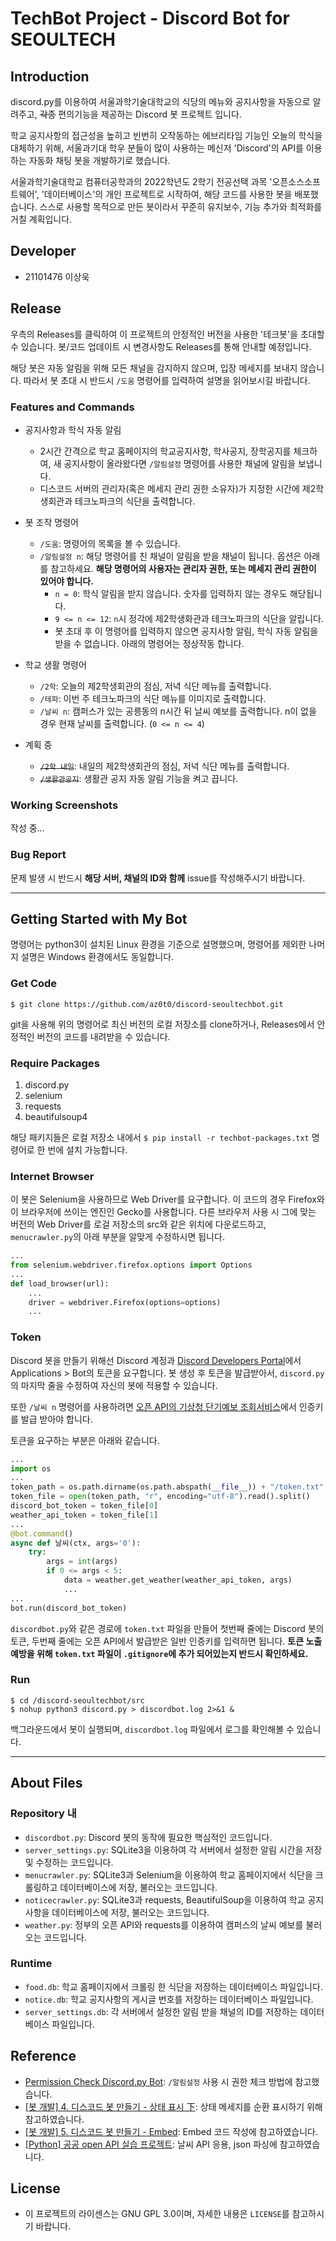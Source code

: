 # TechBot Project - Discord Bot for SEOULTECH
## Introduction
discord.py를 이용하여 서울과학기술대학교의 식당의 메뉴와 공지사항을 자동으로 알려주고, ~~각종~~ 편의기능을 제공하는 Discord 봇 프로젝트 입니다.

학교 공지사항의 접근성을 높히고 빈번히 오작동하는 에브리타임 기능인 오늘의 학식을 대체하기 위해, 서울과기대 학우 분들이 많이 사용하는 메신저 'Discord'의 API를 이용하는 자동화 채팅 봇을 개발하기로 했습니다.

서울과학기술대학교 컴퓨터공학과의 2022학년도 2학기 전공선택 과목 '오픈소스소프트웨어', '데이터베이스'의 개인 프로젝트로 시작하여, 해당 코드를 사용한 봇을 배포했습니다.
스스로 사용할 목적으로 만든 봇이라서 꾸준히 유지보수, 기능 추가와 최적화를 거칠 계획입니다.

## Developer
* 21101476 이상욱

## Release
우측의 Releases를 클릭하여 이 프로젝트의 안정적인 버전을 사용한 '테크봇'을 초대할 수 있습니다.
봇/코드 업데이트 시 변경사항도 Releases를 통해 안내할 예정입니다.

해당 봇은 자동 알림을 위해 모든 채널을 감지하지 않으며, 입장 메세지를 보내지 않습니다. 따라서 봇 초대 시 반드시 `/도움` 명령어를 입력하여 설명을 읽어보시길 바랍니다.

### Features and Commands
* 공지사항과 학식 자동 알림
  * 2시간 간격으로 학교 홈페이지의 학교공지사항, 학사공지, 장학공지를 체크하여, 새 공지사항이 올라왔다면 `/알림설정` 명령어를 사용한 채널에 알림을 보냅니다.
  * 디스코드 서버의 관리자(혹은 메세지 관리 권한 소유자)가 지정한 시간에 제2학생회관과 테크노파크의 식단을 출력합니다.


* 봇 조작 명령어
  * `/도움`: 명령어의 목록을 볼 수 있습니다.
  * `/알림설정 n`: 해당 명령어를 친 채널이 알림을 받을 채널이 됩니다. 옵션은 아래를 참고하세요.
    **해당 명령어의 사용자는 관리자 권한, 또는 메세지 관리 권한이 있어야 합니다.**
    * `n = 0`: 학식 알림을 받지 않습니다. 숫자를 입력하지 않는 경우도 해당됩니다.
    * `9 <= n <= 12`: `n`시 정각에 제2학생화관과 테크노파크의 식단을 알립니다.
    * 봇 초대 후 이 명령어를 입력하지 않으면 공지사항 알림, 학식 자동 알림을 받을 수 없습니다. 아래의 명령어는 정상작동 합니다.


* 학교 생활 명령어
  * `/2학`: 오늘의 제2학생회관의 점심, 저녁 식단 메뉴를 출력합니다.
  * `/테파`: 이번 주 테크노파크의 식단 메뉴를 이미지로 출력합니다.
  * `/날씨 n`: 캠퍼스가 있는 공릉동의 n시간 뒤 날씨 예보를 출력합니다. n이 없을 경우 현재 날씨를 출력합니다. (`0 <= n <= 4`)


* 계획 중
  * ~~`/2학 내일`~~: 내일의 제2학생회관의 점심, 저녁 식단 메뉴를 출력합니다.
  * ~~`/생활관공지`~~: 생활관 공지 자동 알림 기능을 켜고 끕니다.


### Working Screenshots
작성 중...

### Bug Report
문제 발생 시 반드시 **해당 서버, 채널의 ID와 함께** issue를 작성해주시기 바랍니다.

---
## Getting Started with My Bot
명령어는 python3이 설치된 Linux 환경을 기준으로 설명했으며, 명령어를 제외한 나머지 설명은 Windows 환경에서도 동일합니다.
### Get Code
```shell
$ git clone https://github.com/az0t0/discord-seoultechbot.git
```
git을 사용해 위의 명령어로 최신 버전의 로컬 저장소를 clone하거나, Releases에서 안정적인 버전의 코드를 내려받을 수 있습니다.
### Require Packages
1. discord.py
2. selenium
3. requests
4. beautifulsoup4

해당 패키지들은 로컬 저장소 내에서 `$ pip install -r techbot-packages.txt` 명령어로 한 번에 설치 가능합니다.

### Internet Browser
이 봇은 Selenium을 사용하므로 Web Driver를 요구합니다. 이 코드의 경우 Firefox와 이 브라우저에 쓰이는 엔진인 Gecko를 사용합니다.
다른 브라우저 사용 시 그에 맞는 버전의 Web Driver를 로걸 저장소의 src와 같은 위치에 다운로드하고, `menucrawler.py`의 아래 부분을 알맞게 수정하시면 됩니다.
``` python 
...
from selenium.webdriver.firefox.options import Options
...
def load_browser(url):
    ...
    driver = webdriver.Firefox(options=options)
    ...
```

### Token
Discord 봇을 만들기 위해선 Discord 계정과 [Discord Developers Portal](https://discord.com/developers/)에서 Applications > Bot의 토큰을 요구합니다.
봇 생성 후 토큰을 발급받아서, `discord.py`의 마지막 줄을 수정하여 자신의 봇에 적용할 수 있습니다.

또한 `/날씨 n` 명령어를 사용하려면 [오픈 API의 기상청 단기예보 조회서비스](https://www.data.go.kr/data/15084084/openapi.do)에서 인증키를 발급 받아야 합니다.

토큰을 요구하는 부분은 아래와 같습니다.

```python
...
import os
...
token_path = os.path.dirname(os.path.abspath(__file__)) + "/token.txt"
token_file = open(token_path, "r", encoding="utf-8").read().split()
discord_bot_token = token_file[0]
weather_api_token = token_file[1]
...
@bot.command()
async def 날씨(ctx, args='0'):
    try:
        args = int(args)
        if 0 <= args < 5:
            data = weather.get_weather(weather_api_token, args)
            ...
...
bot.run(discord_bot_token)
```
`discordbot.py`와 같은 경로에 `token.txt` 파일을 만들어 첫번째 줄에는 Discord 봇의 토큰, 두번째 줄에는 오픈 API에서 발급받은 일반 인증키를 입력하면 됩니다.
**토큰 노출 예방을 위해 `token.txt` 파일이 `.gitignore`에 추가 되어있는지 반드시 확인하세요.**

### Run
```shell
$ cd /discord-seoultechbot/src
$ nohup python3 discord.py > discordbot.log 2>&1 &
```
백그라운드에서 봇이 실행되며, `discordbot.log` 파일에서 로그를 확인해볼 수 있습니다.

---
## About Files
### Repository 내
* `discordbot.py`: Discord 봇의 동작에 필요한 핵심적인 코드입니다.
* `server_settings.py`: SQLite3을 이용하여 각 서버에서 설정한 알림 시간을 저장 및 수정하는 코드입니다.
* `menucrawler.py`: SQLite3과 Selenium을 이용하여 학교 홈페이지에서 식단을 크롤링하고 데이터베이스에 저장, 불러오는 코드입니다.
* `noticecrawler.py`: SQLite3과 requests, BeautifulSoup을 이용하여 학교 공지사항을 데이터베이스에 저장, 불러오는 코드입니다.
* `weather.py`: 정부의 오픈 API와 requests를 이용하여 캠퍼스의 날씨 예보를 불러오는 코드입니다.

### Runtime
* `food.db`: 학교 홈페이지에서 크롤링 한 식단을 저장하는 데이터베이스 파일입니다.
* `notice.db`: 학교 공지사항의 게시글 번호를 저장하는 데이터베이스 파일입니다.
* `server_settings.db`: 각 서버에서 설정한 알림 받을 채널의 ID를 저장하는 데이터베이스 파일입니다.


## Reference
* [Permission Check Discord.py Bot](https://stackoverflow.com/questions/52593777/permission-check-discord-py-bot): `/알림설정` 사용 시 권한 체크 방법에 참고했습니다.
* [[봇 개발] 4. 디스코드 봇 만들기 - 상태 표시 下](https://gall.dcinside.com/mgallery/board/view?id=discord&no=5724): 상태 메세지를 순환 표시하기 위해 참고하였습니다.
* [[봇 개발] 5. 디스코드 봇 만들기 - Embed](https://gall.dcinside.com/mgallery/board/view/?id=discord&no=5852): Embed 코드 작성에 참고하였습니다.
* [[Python] 공공 open API 실습 프로젝트](https://velog.io/@yebinlee/Python-API-%EC%8B%A4%EC%8A%B5): 날씨 API 응용, json 파싱에 참고하였습니다.

## License
* 이 프로젝트의 라이센스는 GNU GPL 3.0이며, 자세한 내용은 `LICENSE`를 참고하시기 바랍니다.